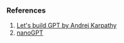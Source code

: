 ### **References**

1. [Let's build GPT by Andrej Karpathy](https://youtu.be/kCc8FmEb1nY?si=2FVmAeudSOD5d0W2)
2. [nanoGPT](https://github.com/karpathy/nanoGPT)